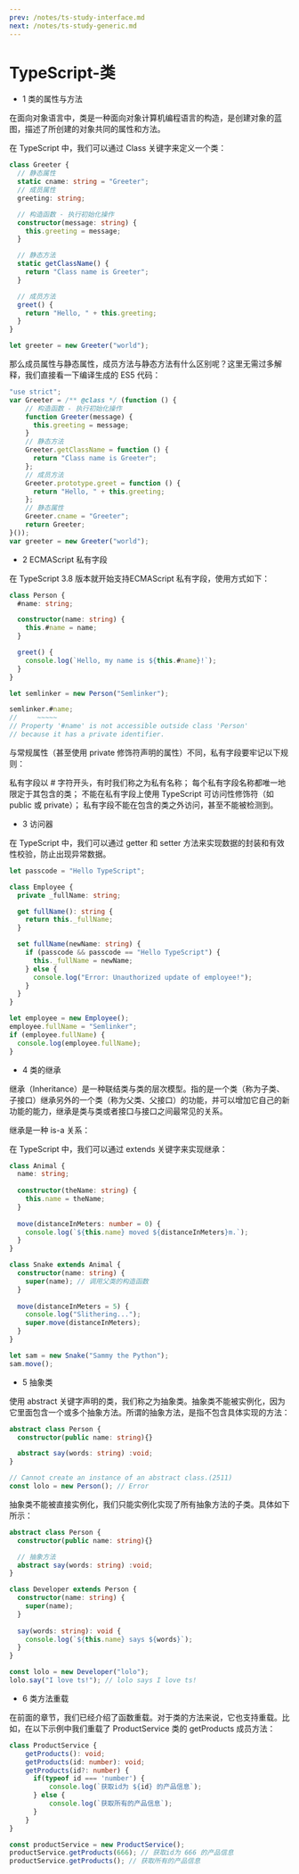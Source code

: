 ```yaml
---
prev: /notes/ts-study-interface.md
next: /notes/ts-study-generic.md
---
```

# TypeScript-类

- 1 类的属性与方法

在面向对象语言中，类是一种面向对象计算机编程语言的构造，是创建对象的蓝图，描述了所创建的对象共同的属性和方法。

在 TypeScript 中，我们可以通过 Class 关键字来定义一个类：
```ts
class Greeter {
  // 静态属性
  static cname: string = "Greeter";
  // 成员属性
  greeting: string;

  // 构造函数 - 执行初始化操作
  constructor(message: string) {
    this.greeting = message;
  }

  // 静态方法
  static getClassName() {
    return "Class name is Greeter";
  }

  // 成员方法
  greet() {
    return "Hello, " + this.greeting;
  }
}

let greeter = new Greeter("world");
```
那么成员属性与静态属性，成员方法与静态方法有什么区别呢？这里无需过多解释，我们直接看一下编译生成的 ES5 代码：
```js
"use strict";
var Greeter = /** @class */ (function () {
    // 构造函数 - 执行初始化操作
    function Greeter(message) {
      this.greeting = message;
    }
    // 静态方法
    Greeter.getClassName = function () {
      return "Class name is Greeter";
    };
    // 成员方法
    Greeter.prototype.greet = function () {
      return "Hello, " + this.greeting;
    };
    // 静态属性
    Greeter.cname = "Greeter";
    return Greeter;
}());
var greeter = new Greeter("world");
```
- 2 ECMAScript 私有字段

在 TypeScript 3.8 版本就开始支持ECMAScript 私有字段，使用方式如下：
```ts
class Person {
  #name: string;

  constructor(name: string) {
    this.#name = name;
  }

  greet() {
    console.log(`Hello, my name is ${this.#name}!`);
  }
}

let semlinker = new Person("Semlinker");

semlinker.#name;
//     ~~~~~
// Property '#name' is not accessible outside class 'Person'
// because it has a private identifier.
```
与常规属性（甚至使用 private 修饰符声明的属性）不同，私有字段要牢记以下规则：

私有字段以 # 字符开头，有时我们称之为私有名称；
每个私有字段名称都唯一地限定于其包含的类；
不能在私有字段上使用 TypeScript 可访问性修饰符（如 public 或 private）；
私有字段不能在包含的类之外访问，甚至不能被检测到。
- 3 访问器

在 TypeScript 中，我们可以通过 getter 和 setter 方法来实现数据的封装和有效性校验，防止出现异常数据。
```ts
let passcode = "Hello TypeScript";

class Employee {
  private _fullName: string;

  get fullName(): string {
    return this._fullName;
  }

  set fullName(newName: string) {
    if (passcode && passcode == "Hello TypeScript") {
      this._fullName = newName;
    } else {
      console.log("Error: Unauthorized update of employee!");
    }
  }
}

let employee = new Employee();
employee.fullName = "Semlinker";
if (employee.fullName) {
  console.log(employee.fullName);
}
```
- 4 类的继承

继承（Inheritance）是一种联结类与类的层次模型。指的是一个类（称为子类、子接口）继承另外的一个类（称为父类、父接口）的功能，并可以增加它自己的新功能的能力，继承是类与类或者接口与接口之间最常见的关系。

继承是一种 is-a 关系：

在 TypeScript 中，我们可以通过 extends 关键字来实现继承：
```ts
class Animal {
  name: string;
  
  constructor(theName: string) {
    this.name = theName;
  }
  
  move(distanceInMeters: number = 0) {
    console.log(`${this.name} moved ${distanceInMeters}m.`);
  }
}

class Snake extends Animal {
  constructor(name: string) {
    super(name); // 调用父类的构造函数
  }
  
  move(distanceInMeters = 5) {
    console.log("Slithering...");
    super.move(distanceInMeters);
  }
}

let sam = new Snake("Sammy the Python");
sam.move();
```
- 5 抽象类

使用 abstract 关键字声明的类，我们称之为抽象类。抽象类不能被实例化，因为它里面包含一个或多个抽象方法。所谓的抽象方法，是指不包含具体实现的方法：
```ts
abstract class Person {
  constructor(public name: string){}

  abstract say(words: string) :void;
}

// Cannot create an instance of an abstract class.(2511)
const lolo = new Person(); // Error
```
抽象类不能被直接实例化，我们只能实例化实现了所有抽象方法的子类。具体如下所示：
```ts
abstract class Person {
  constructor(public name: string){}

  // 抽象方法
  abstract say(words: string) :void;
}

class Developer extends Person {
  constructor(name: string) {
    super(name);
  }
  
  say(words: string): void {
    console.log(`${this.name} says ${words}`);
  }
}

const lolo = new Developer("lolo");
lolo.say("I love ts!"); // lolo says I love ts!
```
- 6 类方法重载

在前面的章节，我们已经介绍了函数重载。对于类的方法来说，它也支持重载。比如，在以下示例中我们重载了 ProductService 类的 getProducts 成员方法：
```ts
class ProductService {
    getProducts(): void;
    getProducts(id: number): void;
    getProducts(id?: number) {
      if(typeof id === 'number') {
          console.log(`获取id为 ${id} 的产品信息`);
      } else {
          console.log(`获取所有的产品信息`);
      }  
    }
}

const productService = new ProductService();
productService.getProducts(666); // 获取id为 666 的产品信息
productService.getProducts(); // 获取所有的产品信息
```